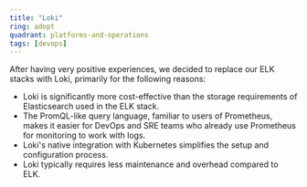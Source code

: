 ```yaml
---
title: "Loki"
ring: adopt
quadrant: platforms-and-operations
tags: [devops]
---
```


After having very positive experiences, we decided to replace our ELK stacks with Loki, primarily for the following reasons:

- Loki is significantly more cost-effective than the storage requirements of Elasticsearch used in the ELK stack.
- The PromQL-like query language, familiar to users of Prometheus, makes it easier for DevOps and SRE teams who already use Prometheus for monitoring to work with logs.
- Loki's native integration with Kubernetes simplifies the setup and configuration process.
- Loki typically requires less maintenance and overhead compared to ELK.
